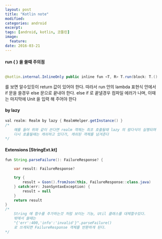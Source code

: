 ```yaml
---
layout: post
title: "Kotlin note"
modified:
categories: android
excerpt:
tags: [android, kotlin, 코틀린]
image:
  feature:
date: 2016-03-21
---
```


#### run { } 을 쓸때 주의점
```java

@kotlin.internal.InlineOnly public inline fun <T, R> T.run(block: T.() -> R): R { /* compiled code */ }
```
를 보면 알수있듯이 return 값이 있어야 한다. 따라서 run 안의 lambda 표현식 안에서 if 문을 쓸경우 else 문으로 끝내야 한다. else if 로 끝낼경우 컴파일 에러가 나며, 이때는 마지막에 Unit 을 입력 해 주어야 한다 


#### by lazy
```java
val realm: Realm by lazy { RealmHelper.getInstance() }
/*
    예를 들어 위와 같이 쓴다면 realm 객체는 최초 호출될때 lazy 의 람다식이 실행되며 
    다시 호출될때는 캐쉬하고 있다가, 캐쉬된 객체를 넘겨준다
*/
```


#### Extensions [StringExt.kt]
```java
fun String.parseFailure(): FailureResponse? {

    var result: FailureResponse?

    try {
        result = Gson().fromJson(this, FailureResponse::class.java)
    } catch(err: JsonSyntaxException) {
        result = null
    }
    return result
}
/*
    String 에 함수를 추가하는것 처럼 보이는 기능, Util 클래스를 대체할수있다. 
    밖에서 쓸때는 
    "{'err':400,'info':'invalid'}".parseFailure() 
    로 쓰게되면 FailureResponse 객체를 반환하게 된다.
*/
```
